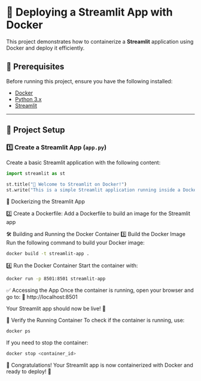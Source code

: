 # 🚀 Deploying a Streamlit App with Docker  

This project demonstrates how to containerize a **Streamlit** application using Docker and deploy it efficiently.  

## 📌 Prerequisites  
Before running this project, ensure you have the following installed:  
- [Docker](https://www.docker.com/)  
- [Python 3.x](https://www.python.org/)  
- [Streamlit](https://streamlit.io/)  

---

## 📄 Project Setup  

### **1️⃣ Create a Streamlit App (`app.py`)**  
Create a basic Streamlit application with the following content:

```python
import streamlit as st  

st.title("🚀 Welcome to Streamlit on Docker!")  
st.write("This is a simple Streamlit application running inside a Docker container.")  
```
🐳 Dockerizing the Streamlit App

2️⃣ Create a Dockerfile:
Add a Dockerfile to build an image for the Streamlit app

🛠 Building and Running the Docker Container
3️⃣ Build the Docker Image
Run the following command to build your Docker image:
```bash
docker build -t streamlit-app .
```
4️⃣ Run the Docker Container
Start the container with:
```bash
docker run -p 8501:8501 streamlit-app
```
✅ Accessing the App
Once the container is running, open your browser and go to:
🔗 http://localhost:8501

Your Streamlit app should now be live! 🚀

📌 Verify the Running Container
To check if the container is running, use:
```bash
docker ps
```
If you need to stop the container:
```bash
docker stop <container_id>
```
🎉 Congratulations!
Your Streamlit app is now containerized with Docker and ready to deploy! 🚀
